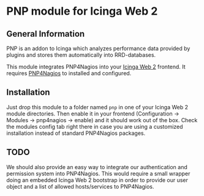# PNP module for Icinga Web 2

## General Information

PNP is an addon to Icinga  which analyzes performance data provided by plugins
and stores them automatically into RRD-databases.

This module integrates PNP4Nagios into your [Icinga Web 2](https://www.icinga.org/icinga/screenshots/icinga-web-2/) frontend. It requires [PNP4Nagios](https://docs.pnp4nagios.org/) to installed and configured.


## Installation

Just drop this module to a folder named `pnp` in one of your Icinga Web 2 module
directories. Then enable it in your frontend (Configuration -> Modules
 -> pnp4nagios -> enable) and it should work out of the box. Check the modules
config tab right there in case you are using a customized installation instead
of standard PNP4Nagios packages.

## TODO

We should also provide an easy way to integrate our authentication and
permission system into PNP4Nagios. This would require a small wrapper doing an
embedded Icinga Web 2 bootstrap in order to provide our user object and a list
of allowed hosts/services to PNP4Nagios.
